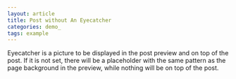 ```yaml
---
layout: article
title: Post without An Eyecatcher
categories: demo_
tags: example
---
```


Eyecatcher is a picture to be displayed in the post preview and on top of the post. If it is not set, there will be a placeholder with the same pattern as the page background in the preview, while nothing will be on top of the post.


